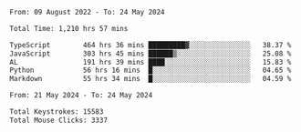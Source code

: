 <!--START_SECTION:waka-->

```txt
From: 09 August 2022 - To: 24 May 2024

Total Time: 1,210 hrs 57 mins

TypeScript        464 hrs 36 mins █████████▓░░░░░░░░░░░░░░░   38.37 %
JavaScript        303 hrs 45 mins ██████▒░░░░░░░░░░░░░░░░░░   25.08 %
AL                191 hrs 39 mins ████░░░░░░░░░░░░░░░░░░░░░   15.83 %
Python            56 hrs 16 mins  █░░░░░░░░░░░░░░░░░░░░░░░░   04.65 %
Markdown          55 hrs 34 mins  █░░░░░░░░░░░░░░░░░░░░░░░░   04.59 %
```

<!--END_SECTION:waka-->
<!--END_SECTION:activity-->
<!--END_SECTION:activity-->
<!--START_SECTION:activity-->
<!--START_SECTION:activity-->

```txt
From: 21 May 2024 - To: 24 May 2024

Total Keystrokes: 15583
Total Mouse Clicks: 3337
```

<!--END_SECTION:activity-->
<!--END_SECTION:activity-->
